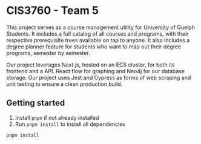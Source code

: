 # CIS3760 - Team 5

This project serves as a course management utility for University of Guelph Students. It includes a full catalog of all courses and programs, with their respective prerequisite trees available on tap to anyone. It also includes a degree planner feature for students who want to map out their degree programs, semester by semester.

Our project leverages Next.js, hosted on an ECS cluster, for both its frontend and a API. React flow for graphing and Neo4j for our database storage. Our project uses Jest and Cypress as forms of web scraping and unit testing to ensure a clean production build.

## Getting started

1. Install `pnpm` if not already installed
2. Run `pnpm install` to install all dependencies

```text
pnpm install
```
